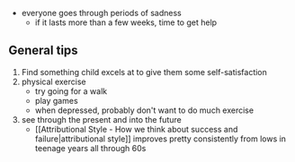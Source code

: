 - everyone goes through periods of sadness
	- if it lasts more than a few weeks, time to get help

## General tips

1. Find something child excels at to give them some self-satisfaction
2. physical exercise
	- try going for a walk
	- play games
	- when depressed, probably don't want to do much exercise
3. see through the present and into the future
	- [[Attributional Style - How we think about success and failure|attributional style]] improves pretty consistently from lows in teenage years all through 60s